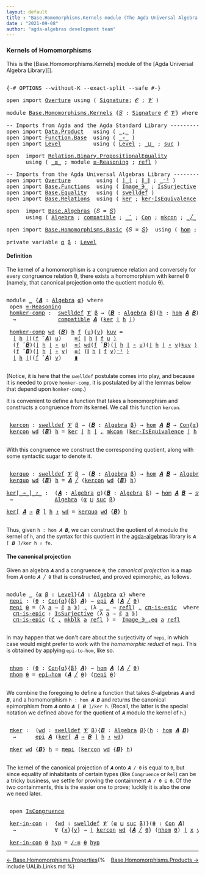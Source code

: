 ```yaml
---
layout: default
title : "Base.Homomorphisms.Kernels module (The Agda Universal Algebra Library)"
date : "2021-09-08"
author: "agda-algebras development team"
---
```


### <a id="kernels-of-homomorphisms">Kernels of Homomorphisms</a>

This is the [Base.Homomorphisms.Kernels] module of the [Agda Universal Algebra Library][].

<pre class="Agda">

<a id="341" class="Symbol">{-#</a> <a id="345" class="Keyword">OPTIONS</a> <a id="353" class="Pragma">--without-K</a> <a id="365" class="Pragma">--exact-split</a> <a id="379" class="Pragma">--safe</a> <a id="386" class="Symbol">#-}</a>

<a id="391" class="Keyword">open</a> <a id="396" class="Keyword">import</a> <a id="403" href="Overture.html" class="Module">Overture</a> <a id="412" class="Keyword">using</a> <a id="418" class="Symbol">(</a> <a id="420" href="Overture.Signatures.html#3303" class="Function">Signature</a><a id="429" class="Symbol">;</a> <a id="431" href="Overture.Signatures.html#648" class="Generalizable">𝓞</a> <a id="433" class="Symbol">;</a> <a id="435" href="Overture.Signatures.html#650" class="Generalizable">𝓥</a> <a id="437" class="Symbol">)</a>

<a id="440" class="Keyword">module</a> <a id="447" href="Base.Homomorphisms.Kernels.html" class="Module">Base.Homomorphisms.Kernels</a> <a id="474" class="Symbol">{</a><a id="475" href="Base.Homomorphisms.Kernels.html#475" class="Bound">𝑆</a> <a id="477" class="Symbol">:</a> <a id="479" href="Overture.Signatures.html#3303" class="Function">Signature</a> <a id="489" href="Overture.Signatures.html#648" class="Generalizable">𝓞</a> <a id="491" href="Overture.Signatures.html#650" class="Generalizable">𝓥</a><a id="492" class="Symbol">}</a> <a id="494" class="Keyword">where</a>

<a id="501" class="Comment">-- Imports from Agda and the Agda Standard Library --------------------------------</a>
<a id="585" class="Keyword">open</a> <a id="590" class="Keyword">import</a> <a id="597" href="Data.Product.html" class="Module">Data.Product</a>   <a id="612" class="Keyword">using</a> <a id="618" class="Symbol">(</a> <a id="620" href="Agda.Builtin.Sigma.html#236" class="InductiveConstructor Operator">_,_</a> <a id="624" class="Symbol">)</a>
<a id="626" class="Keyword">open</a> <a id="631" class="Keyword">import</a> <a id="638" href="Function.Base.html" class="Module">Function.Base</a>  <a id="653" class="Keyword">using</a> <a id="659" class="Symbol">(</a> <a id="661" href="Function.Base.html#1031" class="Function Operator">_∘_</a> <a id="665" class="Symbol">)</a>
<a id="667" class="Keyword">open</a> <a id="672" class="Keyword">import</a> <a id="679" href="Level.html" class="Module">Level</a>          <a id="694" class="Keyword">using</a> <a id="700" class="Symbol">(</a> <a id="702" href="Agda.Primitive.html#597" class="Postulate">Level</a> <a id="708" class="Symbol">;</a> <a id="710" href="Agda.Primitive.html#810" class="Primitive Operator">_⊔_</a> <a id="714" class="Symbol">;</a> <a id="716" href="Agda.Primitive.html#780" class="Primitive">suc</a> <a id="720" class="Symbol">)</a>

<a id="723" class="Keyword">open</a>  <a id="729" class="Keyword">import</a> <a id="736" href="Relation.Binary.PropositionalEquality.html" class="Module">Relation.Binary.PropositionalEquality</a>
      <a id="780" class="Keyword">using</a> <a id="786" class="Symbol">(</a> <a id="788" href="Agda.Builtin.Equality.html#151" class="Datatype Operator">_≡_</a> <a id="792" class="Symbol">;</a> <a id="794" class="Keyword">module</a> <a id="801" href="Relation.Binary.PropositionalEquality.Core.html#2708" class="Module">≡-Reasoning</a> <a id="813" class="Symbol">;</a> <a id="815" href="Agda.Builtin.Equality.html#208" class="InductiveConstructor">refl</a> <a id="820" class="Symbol">)</a>

<a id="823" class="Comment">-- Imports from the Agda Universal Algebras Library --------------------------------</a>
<a id="908" class="Keyword">open</a> <a id="913" class="Keyword">import</a> <a id="920" href="Overture.html" class="Module">Overture</a>        <a id="936" class="Keyword">using</a> <a id="942" class="Symbol">(</a> <a id="944" href="Overture.Basic.html#4326" class="Function Operator">∣_∣</a> <a id="948" class="Symbol">;</a> <a id="950" href="Overture.Basic.html#4364" class="Function Operator">∥_∥</a> <a id="954" class="Symbol">;</a> <a id="956" href="Overture.Basic.html#4920" class="Function Operator">_⁻¹</a> <a id="960" class="Symbol">)</a>
<a id="962" class="Keyword">open</a> <a id="967" class="Keyword">import</a> <a id="974" href="Base.Functions.html" class="Module">Base.Functions</a>  <a id="990" class="Keyword">using</a> <a id="996" class="Symbol">(</a> <a id="998" href="Base.Functions.Inverses.html#1136" class="Datatype Operator">Image_∋_</a> <a id="1007" class="Symbol">;</a> <a id="1009" href="Base.Functions.Surjective.html#1715" class="Function">IsSurjective</a> <a id="1022" class="Symbol">)</a>
<a id="1024" class="Keyword">open</a> <a id="1029" class="Keyword">import</a> <a id="1036" href="Base.Equality.html" class="Module">Base.Equality</a>   <a id="1052" class="Keyword">using</a> <a id="1058" class="Symbol">(</a> <a id="1060" href="Base.Equality.Welldefined.html#2509" class="Function">swelldef</a> <a id="1069" class="Symbol">)</a>
<a id="1071" class="Keyword">open</a> <a id="1076" class="Keyword">import</a> <a id="1083" href="Base.Relations.html" class="Module">Base.Relations</a>  <a id="1099" class="Keyword">using</a> <a id="1105" class="Symbol">(</a> <a id="1107" href="Base.Relations.Discrete.html#3810" class="Function">ker</a> <a id="1111" class="Symbol">;</a> <a id="1113" href="Base.Relations.Quotients.html#2908" class="Function">ker-IsEquivalence</a> <a id="1131" class="Symbol">;</a> <a id="1133" href="Base.Relations.Quotients.html#5437" class="Function Operator">⟪_⟫</a> <a id="1137" class="Symbol">;</a> <a id="1139" href="Base.Relations.Quotients.html#4830" class="InductiveConstructor">mkblk</a> <a id="1145" class="Symbol">)</a>

<a id="1148" class="Keyword">open</a>  <a id="1154" class="Keyword">import</a> <a id="1161" href="Base.Algebras.html" class="Module">Base.Algebras</a> <a id="1175" class="Symbol">{</a><a id="1176" class="Argument">𝑆</a> <a id="1178" class="Symbol">=</a> <a id="1180" href="Base.Homomorphisms.Kernels.html#475" class="Bound">𝑆</a><a id="1181" class="Symbol">}</a>
      <a id="1189" class="Keyword">using</a> <a id="1195" class="Symbol">(</a> <a id="1197" href="Base.Algebras.Basic.html#2774" class="Function">Algebra</a> <a id="1205" class="Symbol">;</a> <a id="1207" href="Base.Algebras.Basic.html#8742" class="Function">compatible</a> <a id="1218" class="Symbol">;</a> <a id="1220" href="Base.Algebras.Basic.html#5783" class="Function Operator">_̂_</a> <a id="1224" class="Symbol">;</a> <a id="1226" href="Base.Algebras.Congruences.html#1997" class="Function">Con</a> <a id="1230" class="Symbol">;</a> <a id="1232" href="Base.Algebras.Congruences.html#1914" class="InductiveConstructor">mkcon</a> <a id="1238" class="Symbol">;</a> <a id="1240" href="Base.Algebras.Congruences.html#3788" class="Function Operator">_╱_</a> <a id="1244" class="Symbol">;</a> <a id="1246" href="Base.Algebras.Congruences.html#1828" class="Record">IsCongruence</a> <a id="1259" class="Symbol">;</a> <a id="1261" href="Base.Algebras.Congruences.html#4887" class="Function">/-≡</a> <a id="1265" class="Symbol">)</a>

<a id="1268" class="Keyword">open</a> <a id="1273" class="Keyword">import</a> <a id="1280" href="Base.Homomorphisms.Basic.html" class="Module">Base.Homomorphisms.Basic</a> <a id="1305" class="Symbol">{</a><a id="1306" class="Argument">𝑆</a> <a id="1308" class="Symbol">=</a> <a id="1310" href="Base.Homomorphisms.Kernels.html#475" class="Bound">𝑆</a><a id="1311" class="Symbol">}</a>  <a id="1314" class="Keyword">using</a> <a id="1320" class="Symbol">(</a> <a id="1322" href="Base.Homomorphisms.Basic.html#2734" class="Function">hom</a> <a id="1326" class="Symbol">;</a> <a id="1328" href="Base.Homomorphisms.Basic.html#4290" class="Function">epi</a> <a id="1332" class="Symbol">;</a> <a id="1334" href="Base.Homomorphisms.Basic.html#4742" class="Function">epi→hom</a> <a id="1342" class="Symbol">)</a>

<a id="1345" class="Keyword">private</a> <a id="1353" class="Keyword">variable</a> <a id="1362" href="Base.Homomorphisms.Kernels.html#1362" class="Generalizable">α</a> <a id="1364" href="Base.Homomorphisms.Kernels.html#1364" class="Generalizable">β</a> <a id="1366" class="Symbol">:</a> <a id="1368" href="Agda.Primitive.html#597" class="Postulate">Level</a>
</pre>


#### <a id="definition">Definition</a>

The kernel of a homomorphism is a congruence relation and conversely for every
congruence relation θ, there exists a homomorphism with kernel θ (namely, that
canonical projection onto the quotient modulo θ).

<pre class="Agda">

<a id="1650" class="Keyword">module</a> <a id="1657" href="Base.Homomorphisms.Kernels.html#1657" class="Module">_</a> <a id="1659" class="Symbol">{</a><a id="1660" href="Base.Homomorphisms.Kernels.html#1660" class="Bound">𝑨</a> <a id="1662" class="Symbol">:</a> <a id="1664" href="Base.Algebras.Basic.html#2774" class="Function">Algebra</a> <a id="1672" href="Base.Homomorphisms.Kernels.html#1362" class="Generalizable">α</a><a id="1673" class="Symbol">}</a> <a id="1675" class="Keyword">where</a>
 <a id="1682" class="Keyword">open</a> <a id="1687" href="Relation.Binary.PropositionalEquality.Core.html#2708" class="Module">≡-Reasoning</a>
 <a id="1700" href="Base.Homomorphisms.Kernels.html#1700" class="Function">homker-comp</a> <a id="1712" class="Symbol">:</a>  <a id="1715" href="Base.Equality.Welldefined.html#2509" class="Function">swelldef</a> <a id="1724" href="Base.Homomorphisms.Kernels.html#491" class="Bound">𝓥</a> <a id="1726" href="Base.Homomorphisms.Kernels.html#1364" class="Generalizable">β</a> <a id="1728" class="Symbol">→</a> <a id="1730" class="Symbol">{</a><a id="1731" href="Base.Homomorphisms.Kernels.html#1731" class="Bound">𝑩</a> <a id="1733" class="Symbol">:</a> <a id="1735" href="Base.Algebras.Basic.html#2774" class="Function">Algebra</a> <a id="1743" href="Base.Homomorphisms.Kernels.html#1364" class="Generalizable">β</a><a id="1744" class="Symbol">}(</a><a id="1746" href="Base.Homomorphisms.Kernels.html#1746" class="Bound">h</a> <a id="1748" class="Symbol">:</a> <a id="1750" href="Base.Homomorphisms.Basic.html#2734" class="Function">hom</a> <a id="1754" href="Base.Homomorphisms.Kernels.html#1660" class="Bound">𝑨</a> <a id="1756" href="Base.Homomorphisms.Kernels.html#1731" class="Bound">𝑩</a><a id="1757" class="Symbol">)</a>
  <a id="1761" class="Symbol">→</a>             <a id="1775" href="Base.Algebras.Basic.html#8742" class="Function">compatible</a> <a id="1786" href="Base.Homomorphisms.Kernels.html#1660" class="Bound">𝑨</a> <a id="1788" class="Symbol">(</a><a id="1789" href="Base.Relations.Discrete.html#3810" class="Function">ker</a> <a id="1793" href="Overture.Basic.html#4326" class="Function Operator">∣</a> <a id="1795" href="Base.Homomorphisms.Kernels.html#1746" class="Bound">h</a> <a id="1797" href="Overture.Basic.html#4326" class="Function Operator">∣</a><a id="1798" class="Symbol">)</a>

 <a id="1802" href="Base.Homomorphisms.Kernels.html#1700" class="Function">homker-comp</a> <a id="1814" href="Base.Homomorphisms.Kernels.html#1814" class="Bound">wd</a> <a id="1817" class="Symbol">{</a><a id="1818" href="Base.Homomorphisms.Kernels.html#1818" class="Bound">𝑩</a><a id="1819" class="Symbol">}</a> <a id="1821" href="Base.Homomorphisms.Kernels.html#1821" class="Bound">h</a> <a id="1823" href="Base.Homomorphisms.Kernels.html#1823" class="Bound">f</a> <a id="1825" class="Symbol">{</a><a id="1826" href="Base.Homomorphisms.Kernels.html#1826" class="Bound">u</a><a id="1827" class="Symbol">}{</a><a id="1829" href="Base.Homomorphisms.Kernels.html#1829" class="Bound">v</a><a id="1830" class="Symbol">}</a> <a id="1832" href="Base.Homomorphisms.Kernels.html#1832" class="Bound">kuv</a> <a id="1836" class="Symbol">=</a>
  <a id="1840" href="Overture.Basic.html#4326" class="Function Operator">∣</a> <a id="1842" href="Base.Homomorphisms.Kernels.html#1821" class="Bound">h</a> <a id="1844" href="Overture.Basic.html#4326" class="Function Operator">∣</a><a id="1845" class="Symbol">((</a><a id="1847" href="Base.Homomorphisms.Kernels.html#1823" class="Bound">f</a> <a id="1849" href="Base.Algebras.Basic.html#5783" class="Function Operator">̂</a> <a id="1851" href="Base.Homomorphisms.Kernels.html#1660" class="Bound">𝑨</a><a id="1852" class="Symbol">)</a> <a id="1854" href="Base.Homomorphisms.Kernels.html#1826" class="Bound">u</a><a id="1855" class="Symbol">)</a>    <a id="1860" href="Relation.Binary.PropositionalEquality.Core.html#2923" class="Function">≡⟨</a> <a id="1863" href="Overture.Basic.html#4364" class="Function Operator">∥</a> <a id="1865" href="Base.Homomorphisms.Kernels.html#1821" class="Bound">h</a> <a id="1867" href="Overture.Basic.html#4364" class="Function Operator">∥</a> <a id="1869" href="Base.Homomorphisms.Kernels.html#1823" class="Bound">f</a> <a id="1871" href="Base.Homomorphisms.Kernels.html#1826" class="Bound">u</a> <a id="1873" href="Relation.Binary.PropositionalEquality.Core.html#2923" class="Function">⟩</a>
  <a id="1877" class="Symbol">(</a><a id="1878" href="Base.Homomorphisms.Kernels.html#1823" class="Bound">f</a> <a id="1880" href="Base.Algebras.Basic.html#5783" class="Function Operator">̂</a> <a id="1882" href="Base.Homomorphisms.Kernels.html#1818" class="Bound">𝑩</a><a id="1883" class="Symbol">)(</a><a id="1885" href="Overture.Basic.html#4326" class="Function Operator">∣</a> <a id="1887" href="Base.Homomorphisms.Kernels.html#1821" class="Bound">h</a> <a id="1889" href="Overture.Basic.html#4326" class="Function Operator">∣</a> <a id="1891" href="Function.Base.html#1031" class="Function Operator">∘</a> <a id="1893" href="Base.Homomorphisms.Kernels.html#1826" class="Bound">u</a><a id="1894" class="Symbol">)</a>  <a id="1897" href="Relation.Binary.PropositionalEquality.Core.html#2923" class="Function">≡⟨</a> <a id="1900" href="Base.Homomorphisms.Kernels.html#1814" class="Bound">wd</a><a id="1902" class="Symbol">(</a><a id="1903" href="Base.Homomorphisms.Kernels.html#1823" class="Bound">f</a> <a id="1905" href="Base.Algebras.Basic.html#5783" class="Function Operator">̂</a> <a id="1907" href="Base.Homomorphisms.Kernels.html#1818" class="Bound">𝑩</a><a id="1908" class="Symbol">)(</a><a id="1910" href="Overture.Basic.html#4326" class="Function Operator">∣</a> <a id="1912" href="Base.Homomorphisms.Kernels.html#1821" class="Bound">h</a> <a id="1914" href="Overture.Basic.html#4326" class="Function Operator">∣</a> <a id="1916" href="Function.Base.html#1031" class="Function Operator">∘</a> <a id="1918" href="Base.Homomorphisms.Kernels.html#1826" class="Bound">u</a><a id="1919" class="Symbol">)(</a><a id="1921" href="Overture.Basic.html#4326" class="Function Operator">∣</a> <a id="1923" href="Base.Homomorphisms.Kernels.html#1821" class="Bound">h</a> <a id="1925" href="Overture.Basic.html#4326" class="Function Operator">∣</a> <a id="1927" href="Function.Base.html#1031" class="Function Operator">∘</a> <a id="1929" href="Base.Homomorphisms.Kernels.html#1829" class="Bound">v</a><a id="1930" class="Symbol">)</a><a id="1931" href="Base.Homomorphisms.Kernels.html#1832" class="Bound">kuv</a> <a id="1935" href="Relation.Binary.PropositionalEquality.Core.html#2923" class="Function">⟩</a>
  <a id="1939" class="Symbol">(</a><a id="1940" href="Base.Homomorphisms.Kernels.html#1823" class="Bound">f</a> <a id="1942" href="Base.Algebras.Basic.html#5783" class="Function Operator">̂</a> <a id="1944" href="Base.Homomorphisms.Kernels.html#1818" class="Bound">𝑩</a><a id="1945" class="Symbol">)(</a><a id="1947" href="Overture.Basic.html#4326" class="Function Operator">∣</a> <a id="1949" href="Base.Homomorphisms.Kernels.html#1821" class="Bound">h</a> <a id="1951" href="Overture.Basic.html#4326" class="Function Operator">∣</a> <a id="1953" href="Function.Base.html#1031" class="Function Operator">∘</a> <a id="1955" href="Base.Homomorphisms.Kernels.html#1829" class="Bound">v</a><a id="1956" class="Symbol">)</a>  <a id="1959" href="Relation.Binary.PropositionalEquality.Core.html#2923" class="Function">≡⟨</a> <a id="1962" class="Symbol">(</a><a id="1963" href="Overture.Basic.html#4364" class="Function Operator">∥</a> <a id="1965" href="Base.Homomorphisms.Kernels.html#1821" class="Bound">h</a> <a id="1967" href="Overture.Basic.html#4364" class="Function Operator">∥</a> <a id="1969" href="Base.Homomorphisms.Kernels.html#1823" class="Bound">f</a> <a id="1971" href="Base.Homomorphisms.Kernels.html#1829" class="Bound">v</a><a id="1972" class="Symbol">)</a><a id="1973" href="Overture.Basic.html#4920" class="Function Operator">⁻¹</a> <a id="1976" href="Relation.Binary.PropositionalEquality.Core.html#2923" class="Function">⟩</a>
  <a id="1980" href="Overture.Basic.html#4326" class="Function Operator">∣</a> <a id="1982" href="Base.Homomorphisms.Kernels.html#1821" class="Bound">h</a> <a id="1984" href="Overture.Basic.html#4326" class="Function Operator">∣</a><a id="1985" class="Symbol">((</a><a id="1987" href="Base.Homomorphisms.Kernels.html#1823" class="Bound">f</a> <a id="1989" href="Base.Algebras.Basic.html#5783" class="Function Operator">̂</a> <a id="1991" href="Base.Homomorphisms.Kernels.html#1660" class="Bound">𝑨</a><a id="1992" class="Symbol">)</a> <a id="1994" href="Base.Homomorphisms.Kernels.html#1829" class="Bound">v</a><a id="1995" class="Symbol">)</a>    <a id="2000" href="Relation.Binary.PropositionalEquality.Core.html#3105" class="Function Operator">∎</a>

</pre>

(Notice, it is here that the `swelldef` postulate comes into play, and because it
is needed to prove `homker-comp`, it is postulated by all the lemmas below that
depend upon `homker-comp`.)

It is convenient to define a function that takes a homomorphism and constructs a
congruence from its kernel.  We call this function `kercon`.

<pre class="Agda">

 <a id="2364" href="Base.Homomorphisms.Kernels.html#2364" class="Function">kercon</a> <a id="2371" class="Symbol">:</a> <a id="2373" href="Base.Equality.Welldefined.html#2509" class="Function">swelldef</a> <a id="2382" href="Base.Homomorphisms.Kernels.html#491" class="Bound">𝓥</a> <a id="2384" href="Base.Homomorphisms.Kernels.html#1364" class="Generalizable">β</a> <a id="2386" class="Symbol">→</a> <a id="2388" class="Symbol">{</a><a id="2389" href="Base.Homomorphisms.Kernels.html#2389" class="Bound">𝑩</a> <a id="2391" class="Symbol">:</a> <a id="2393" href="Base.Algebras.Basic.html#2774" class="Function">Algebra</a> <a id="2401" href="Base.Homomorphisms.Kernels.html#1364" class="Generalizable">β</a><a id="2402" class="Symbol">}</a> <a id="2404" class="Symbol">→</a> <a id="2406" href="Base.Homomorphisms.Basic.html#2734" class="Function">hom</a> <a id="2410" href="Base.Homomorphisms.Kernels.html#1660" class="Bound">𝑨</a> <a id="2412" href="Base.Homomorphisms.Kernels.html#2389" class="Bound">𝑩</a> <a id="2414" class="Symbol">→</a> <a id="2416" href="Base.Algebras.Congruences.html#1997" class="Function">Con</a><a id="2419" class="Symbol">{</a><a id="2420" href="Base.Homomorphisms.Kernels.html#1672" class="Bound">α</a><a id="2421" class="Symbol">}{</a><a id="2423" href="Base.Homomorphisms.Kernels.html#1364" class="Generalizable">β</a><a id="2424" class="Symbol">}</a> <a id="2426" href="Base.Homomorphisms.Kernels.html#1660" class="Bound">𝑨</a>
 <a id="2429" href="Base.Homomorphisms.Kernels.html#2364" class="Function">kercon</a> <a id="2436" href="Base.Homomorphisms.Kernels.html#2436" class="Bound">wd</a> <a id="2439" class="Symbol">{</a><a id="2440" href="Base.Homomorphisms.Kernels.html#2440" class="Bound">𝑩</a><a id="2441" class="Symbol">}</a> <a id="2443" href="Base.Homomorphisms.Kernels.html#2443" class="Bound">h</a> <a id="2445" class="Symbol">=</a> <a id="2447" href="Base.Relations.Discrete.html#3810" class="Function">ker</a> <a id="2451" href="Overture.Basic.html#4326" class="Function Operator">∣</a> <a id="2453" href="Base.Homomorphisms.Kernels.html#2443" class="Bound">h</a> <a id="2455" href="Overture.Basic.html#4326" class="Function Operator">∣</a> <a id="2457" href="Agda.Builtin.Sigma.html#236" class="InductiveConstructor Operator">,</a> <a id="2459" href="Base.Algebras.Congruences.html#1914" class="InductiveConstructor">mkcon</a> <a id="2465" class="Symbol">(</a><a id="2466" href="Base.Relations.Quotients.html#2908" class="Function">ker-IsEquivalence</a> <a id="2484" href="Overture.Basic.html#4326" class="Function Operator">∣</a> <a id="2486" href="Base.Homomorphisms.Kernels.html#2443" class="Bound">h</a> <a id="2488" href="Overture.Basic.html#4326" class="Function Operator">∣</a><a id="2489" class="Symbol">)(</a><a id="2491" href="Base.Homomorphisms.Kernels.html#1700" class="Function">homker-comp</a> <a id="2503" href="Base.Homomorphisms.Kernels.html#2436" class="Bound">wd</a> <a id="2506" class="Symbol">{</a><a id="2507" href="Base.Homomorphisms.Kernels.html#2440" class="Bound">𝑩</a><a id="2508" class="Symbol">}</a> <a id="2510" href="Base.Homomorphisms.Kernels.html#2443" class="Bound">h</a><a id="2511" class="Symbol">)</a>

</pre>

With this congruence we construct the corresponding quotient, along with some
syntactic sugar to denote it.

<pre class="Agda">

 <a id="2650" href="Base.Homomorphisms.Kernels.html#2650" class="Function">kerquo</a> <a id="2657" class="Symbol">:</a> <a id="2659" href="Base.Equality.Welldefined.html#2509" class="Function">swelldef</a> <a id="2668" href="Base.Homomorphisms.Kernels.html#491" class="Bound">𝓥</a> <a id="2670" href="Base.Homomorphisms.Kernels.html#1364" class="Generalizable">β</a> <a id="2672" class="Symbol">→</a> <a id="2674" class="Symbol">{</a><a id="2675" href="Base.Homomorphisms.Kernels.html#2675" class="Bound">𝑩</a> <a id="2677" class="Symbol">:</a> <a id="2679" href="Base.Algebras.Basic.html#2774" class="Function">Algebra</a> <a id="2687" href="Base.Homomorphisms.Kernels.html#1364" class="Generalizable">β</a><a id="2688" class="Symbol">}</a> <a id="2690" class="Symbol">→</a> <a id="2692" href="Base.Homomorphisms.Basic.html#2734" class="Function">hom</a> <a id="2696" href="Base.Homomorphisms.Kernels.html#1660" class="Bound">𝑨</a> <a id="2698" href="Base.Homomorphisms.Kernels.html#2675" class="Bound">𝑩</a> <a id="2700" class="Symbol">→</a> <a id="2702" href="Base.Algebras.Basic.html#2774" class="Function">Algebra</a> <a id="2710" class="Symbol">(</a><a id="2711" href="Base.Homomorphisms.Kernels.html#1672" class="Bound">α</a> <a id="2713" href="Agda.Primitive.html#810" class="Primitive Operator">⊔</a> <a id="2715" href="Agda.Primitive.html#780" class="Primitive">suc</a> <a id="2719" href="Base.Homomorphisms.Kernels.html#1364" class="Generalizable">β</a><a id="2720" class="Symbol">)</a>
 <a id="2723" href="Base.Homomorphisms.Kernels.html#2650" class="Function">kerquo</a> <a id="2730" href="Base.Homomorphisms.Kernels.html#2730" class="Bound">wd</a> <a id="2733" class="Symbol">{</a><a id="2734" href="Base.Homomorphisms.Kernels.html#2734" class="Bound">𝑩</a><a id="2735" class="Symbol">}</a> <a id="2737" href="Base.Homomorphisms.Kernels.html#2737" class="Bound">h</a> <a id="2739" class="Symbol">=</a> <a id="2741" href="Base.Homomorphisms.Kernels.html#1660" class="Bound">𝑨</a> <a id="2743" href="Base.Algebras.Congruences.html#3788" class="Function Operator">╱</a> <a id="2745" class="Symbol">(</a><a id="2746" href="Base.Homomorphisms.Kernels.html#2364" class="Function">kercon</a> <a id="2753" href="Base.Homomorphisms.Kernels.html#2730" class="Bound">wd</a> <a id="2756" class="Symbol">{</a><a id="2757" href="Base.Homomorphisms.Kernels.html#2734" class="Bound">𝑩</a><a id="2758" class="Symbol">}</a> <a id="2760" href="Base.Homomorphisms.Kernels.html#2737" class="Bound">h</a><a id="2761" class="Symbol">)</a>

<a id="ker[_⇒_]_↾_"></a><a id="2764" href="Base.Homomorphisms.Kernels.html#2764" class="Function Operator">ker[_⇒_]_↾_</a> <a id="2776" class="Symbol">:</a>  <a id="2779" class="Symbol">(</a><a id="2780" href="Base.Homomorphisms.Kernels.html#2780" class="Bound">𝑨</a> <a id="2782" class="Symbol">:</a> <a id="2784" href="Base.Algebras.Basic.html#2774" class="Function">Algebra</a> <a id="2792" href="Base.Homomorphisms.Kernels.html#1362" class="Generalizable">α</a><a id="2793" class="Symbol">)(</a><a id="2795" href="Base.Homomorphisms.Kernels.html#2795" class="Bound">𝑩</a> <a id="2797" class="Symbol">:</a> <a id="2799" href="Base.Algebras.Basic.html#2774" class="Function">Algebra</a> <a id="2807" href="Base.Homomorphisms.Kernels.html#1364" class="Generalizable">β</a><a id="2808" class="Symbol">)</a> <a id="2810" class="Symbol">→</a> <a id="2812" href="Base.Homomorphisms.Basic.html#2734" class="Function">hom</a> <a id="2816" href="Base.Homomorphisms.Kernels.html#2780" class="Bound">𝑨</a> <a id="2818" href="Base.Homomorphisms.Kernels.html#2795" class="Bound">𝑩</a> <a id="2820" class="Symbol">→</a> <a id="2822" href="Base.Equality.Welldefined.html#2509" class="Function">swelldef</a> <a id="2831" href="Base.Homomorphisms.Kernels.html#491" class="Bound">𝓥</a> <a id="2833" href="Base.Homomorphisms.Kernels.html#1364" class="Generalizable">β</a>
 <a id="2836" class="Symbol">→</a>             <a id="2850" href="Base.Algebras.Basic.html#2774" class="Function">Algebra</a> <a id="2858" class="Symbol">(</a><a id="2859" href="Base.Homomorphisms.Kernels.html#1362" class="Generalizable">α</a> <a id="2861" href="Agda.Primitive.html#810" class="Primitive Operator">⊔</a> <a id="2863" href="Agda.Primitive.html#780" class="Primitive">suc</a> <a id="2867" href="Base.Homomorphisms.Kernels.html#1364" class="Generalizable">β</a><a id="2868" class="Symbol">)</a>

<a id="2871" href="Base.Homomorphisms.Kernels.html#2764" class="Function Operator">ker[</a> <a id="2876" href="Base.Homomorphisms.Kernels.html#2876" class="Bound">𝑨</a> <a id="2878" href="Base.Homomorphisms.Kernels.html#2764" class="Function Operator">⇒</a> <a id="2880" href="Base.Homomorphisms.Kernels.html#2880" class="Bound">𝑩</a> <a id="2882" href="Base.Homomorphisms.Kernels.html#2764" class="Function Operator">]</a> <a id="2884" href="Base.Homomorphisms.Kernels.html#2884" class="Bound">h</a> <a id="2886" href="Base.Homomorphisms.Kernels.html#2764" class="Function Operator">↾</a> <a id="2888" href="Base.Homomorphisms.Kernels.html#2888" class="Bound">wd</a> <a id="2891" class="Symbol">=</a> <a id="2893" href="Base.Homomorphisms.Kernels.html#2650" class="Function">kerquo</a> <a id="2900" href="Base.Homomorphisms.Kernels.html#2888" class="Bound">wd</a> <a id="2903" class="Symbol">{</a><a id="2904" href="Base.Homomorphisms.Kernels.html#2880" class="Bound">𝑩</a><a id="2905" class="Symbol">}</a> <a id="2907" href="Base.Homomorphisms.Kernels.html#2884" class="Bound">h</a>

</pre>

Thus, given `h : hom 𝑨 𝑩`, we can construct the quotient of `𝑨` modulo the kernel
of `h`, and the syntax for this quotient in the
[agda-algebras](https://github.com/ualib/agda-algebras) library is
`𝑨 [ 𝑩 ]/ker h ↾ fe`.

#### <a id="the-canonical-projection">The canonical projection</a>

Given an algebra `𝑨` and a congruence `θ`, the *canonical projection* is a map
from `𝑨` onto `𝑨 ╱ θ` that is constructed, and proved epimorphic, as follows.

<pre class="Agda">

<a id="3382" class="Keyword">module</a> <a id="3389" href="Base.Homomorphisms.Kernels.html#3389" class="Module">_</a> <a id="3391" class="Symbol">{</a><a id="3392" href="Base.Homomorphisms.Kernels.html#3392" class="Bound">α</a> <a id="3394" href="Base.Homomorphisms.Kernels.html#3394" class="Bound">β</a> <a id="3396" class="Symbol">:</a> <a id="3398" href="Agda.Primitive.html#597" class="Postulate">Level</a><a id="3403" class="Symbol">}{</a><a id="3405" href="Base.Homomorphisms.Kernels.html#3405" class="Bound">𝑨</a> <a id="3407" class="Symbol">:</a> <a id="3409" href="Base.Algebras.Basic.html#2774" class="Function">Algebra</a> <a id="3417" href="Base.Homomorphisms.Kernels.html#3392" class="Bound">α</a><a id="3418" class="Symbol">}</a> <a id="3420" class="Keyword">where</a>
 <a id="3427" href="Base.Homomorphisms.Kernels.html#3427" class="Function">πepi</a> <a id="3432" class="Symbol">:</a> <a id="3434" class="Symbol">(</a><a id="3435" href="Base.Homomorphisms.Kernels.html#3435" class="Bound">θ</a> <a id="3437" class="Symbol">:</a> <a id="3439" href="Base.Algebras.Congruences.html#1997" class="Function">Con</a><a id="3442" class="Symbol">{</a><a id="3443" href="Base.Homomorphisms.Kernels.html#3392" class="Bound">α</a><a id="3444" class="Symbol">}{</a><a id="3446" href="Base.Homomorphisms.Kernels.html#3394" class="Bound">β</a><a id="3447" class="Symbol">}</a> <a id="3449" href="Base.Homomorphisms.Kernels.html#3405" class="Bound">𝑨</a><a id="3450" class="Symbol">)</a> <a id="3452" class="Symbol">→</a> <a id="3454" href="Base.Homomorphisms.Basic.html#4290" class="Function">epi</a> <a id="3458" href="Base.Homomorphisms.Kernels.html#3405" class="Bound">𝑨</a> <a id="3460" class="Symbol">(</a><a id="3461" href="Base.Homomorphisms.Kernels.html#3405" class="Bound">𝑨</a> <a id="3463" href="Base.Algebras.Congruences.html#3788" class="Function Operator">╱</a> <a id="3465" href="Base.Homomorphisms.Kernels.html#3435" class="Bound">θ</a><a id="3466" class="Symbol">)</a>
 <a id="3469" href="Base.Homomorphisms.Kernels.html#3427" class="Function">πepi</a> <a id="3474" href="Base.Homomorphisms.Kernels.html#3474" class="Bound">θ</a> <a id="3476" class="Symbol">=</a> <a id="3478" class="Symbol">(λ</a> <a id="3481" href="Base.Homomorphisms.Kernels.html#3481" class="Bound">a</a> <a id="3483" class="Symbol">→</a> <a id="3485" href="Base.Relations.Quotients.html#5437" class="Function Operator">⟪</a> <a id="3487" href="Base.Homomorphisms.Kernels.html#3481" class="Bound">a</a> <a id="3489" href="Base.Relations.Quotients.html#5437" class="Function Operator">⟫</a><a id="3490" class="Symbol">)</a> <a id="3492" href="Agda.Builtin.Sigma.html#236" class="InductiveConstructor Operator">,</a> <a id="3494" class="Symbol">(λ</a> <a id="3497" href="Base.Homomorphisms.Kernels.html#3497" class="Bound">_</a> <a id="3499" href="Base.Homomorphisms.Kernels.html#3499" class="Bound">_</a> <a id="3501" class="Symbol">→</a> <a id="3503" href="Agda.Builtin.Equality.html#208" class="InductiveConstructor">refl</a><a id="3507" class="Symbol">)</a> <a id="3509" href="Agda.Builtin.Sigma.html#236" class="InductiveConstructor Operator">,</a> <a id="3511" href="Base.Homomorphisms.Kernels.html#3531" class="Function">cπ-is-epic</a>  <a id="3523" class="Keyword">where</a>
  <a id="3531" href="Base.Homomorphisms.Kernels.html#3531" class="Function">cπ-is-epic</a> <a id="3542" class="Symbol">:</a> <a id="3544" href="Base.Functions.Surjective.html#1715" class="Function">IsSurjective</a> <a id="3557" class="Symbol">(λ</a> <a id="3560" href="Base.Homomorphisms.Kernels.html#3560" class="Bound">a</a> <a id="3562" class="Symbol">→</a> <a id="3564" href="Base.Relations.Quotients.html#5437" class="Function Operator">⟪</a> <a id="3566" href="Base.Homomorphisms.Kernels.html#3560" class="Bound">a</a> <a id="3568" href="Base.Relations.Quotients.html#5437" class="Function Operator">⟫</a><a id="3569" class="Symbol">)</a>
  <a id="3573" href="Base.Homomorphisms.Kernels.html#3531" class="Function">cπ-is-epic</a> <a id="3584" class="Symbol">(</a><a id="3585" href="Base.Homomorphisms.Kernels.html#3585" class="Bound">C</a> <a id="3587" href="Agda.Builtin.Sigma.html#236" class="InductiveConstructor Operator">,</a> <a id="3589" href="Base.Relations.Quotients.html#4830" class="InductiveConstructor">mkblk</a> <a id="3595" href="Base.Homomorphisms.Kernels.html#3595" class="Bound">a</a> <a id="3597" href="Agda.Builtin.Equality.html#208" class="InductiveConstructor">refl</a> <a id="3602" class="Symbol">)</a> <a id="3604" class="Symbol">=</a>  <a id="3607" href="Base.Functions.Inverses.html#1184" class="InductiveConstructor">Image_∋_.eq</a> <a id="3619" href="Base.Homomorphisms.Kernels.html#3595" class="Bound">a</a> <a id="3621" href="Agda.Builtin.Equality.html#208" class="InductiveConstructor">refl</a>

</pre>

In may happen that we don't care about the surjectivity of `πepi`, in which case
would might prefer to work with the *homomorphic reduct* of `πepi`. This is
obtained by applying `epi-to-hom`, like so.

<pre class="Agda">

 <a id="3856" href="Base.Homomorphisms.Kernels.html#3856" class="Function">πhom</a> <a id="3861" class="Symbol">:</a> <a id="3863" class="Symbol">(</a><a id="3864" href="Base.Homomorphisms.Kernels.html#3864" class="Bound">θ</a> <a id="3866" class="Symbol">:</a> <a id="3868" href="Base.Algebras.Congruences.html#1997" class="Function">Con</a><a id="3871" class="Symbol">{</a><a id="3872" href="Base.Homomorphisms.Kernels.html#3392" class="Bound">α</a><a id="3873" class="Symbol">}{</a><a id="3875" href="Base.Homomorphisms.Kernels.html#3394" class="Bound">β</a><a id="3876" class="Symbol">}</a> <a id="3878" href="Base.Homomorphisms.Kernels.html#3405" class="Bound">𝑨</a><a id="3879" class="Symbol">)</a> <a id="3881" class="Symbol">→</a> <a id="3883" href="Base.Homomorphisms.Basic.html#2734" class="Function">hom</a> <a id="3887" href="Base.Homomorphisms.Kernels.html#3405" class="Bound">𝑨</a> <a id="3889" class="Symbol">(</a><a id="3890" href="Base.Homomorphisms.Kernels.html#3405" class="Bound">𝑨</a> <a id="3892" href="Base.Algebras.Congruences.html#3788" class="Function Operator">╱</a> <a id="3894" href="Base.Homomorphisms.Kernels.html#3864" class="Bound">θ</a><a id="3895" class="Symbol">)</a>
 <a id="3898" href="Base.Homomorphisms.Kernels.html#3856" class="Function">πhom</a> <a id="3903" href="Base.Homomorphisms.Kernels.html#3903" class="Bound">θ</a> <a id="3905" class="Symbol">=</a> <a id="3907" href="Base.Homomorphisms.Basic.html#4742" class="Function">epi→hom</a> <a id="3915" class="Symbol">(</a><a id="3916" href="Base.Homomorphisms.Kernels.html#3405" class="Bound">𝑨</a> <a id="3918" href="Base.Algebras.Congruences.html#3788" class="Function Operator">╱</a> <a id="3920" href="Base.Homomorphisms.Kernels.html#3903" class="Bound">θ</a><a id="3921" class="Symbol">)</a> <a id="3923" class="Symbol">(</a><a id="3924" href="Base.Homomorphisms.Kernels.html#3427" class="Function">πepi</a> <a id="3929" href="Base.Homomorphisms.Kernels.html#3903" class="Bound">θ</a><a id="3930" class="Symbol">)</a>

</pre>

We combine the foregoing to define a function that takes 𝑆-algebras `𝑨` and `𝑩`,
and a homomorphism `h : hom 𝑨 𝑩` and returns the canonical epimorphism from `𝑨`
onto `𝑨 [ 𝑩 ]/ker h`. (Recall, the latter is the special notation we defined above
for the quotient of `𝑨` modulo the kernel of `h`.)

<pre class="Agda">

 <a id="4256" href="Base.Homomorphisms.Kernels.html#4256" class="Function">πker</a> <a id="4261" class="Symbol">:</a>  <a id="4264" class="Symbol">(</a><a id="4265" href="Base.Homomorphisms.Kernels.html#4265" class="Bound">wd</a> <a id="4268" class="Symbol">:</a> <a id="4270" href="Base.Equality.Welldefined.html#2509" class="Function">swelldef</a> <a id="4279" href="Base.Homomorphisms.Kernels.html#491" class="Bound">𝓥</a> <a id="4281" href="Base.Homomorphisms.Kernels.html#3394" class="Bound">β</a><a id="4282" class="Symbol">){</a><a id="4284" href="Base.Homomorphisms.Kernels.html#4284" class="Bound">𝑩</a> <a id="4286" class="Symbol">:</a> <a id="4288" href="Base.Algebras.Basic.html#2774" class="Function">Algebra</a> <a id="4296" href="Base.Homomorphisms.Kernels.html#3394" class="Bound">β</a><a id="4297" class="Symbol">}(</a><a id="4299" href="Base.Homomorphisms.Kernels.html#4299" class="Bound">h</a> <a id="4301" class="Symbol">:</a> <a id="4303" href="Base.Homomorphisms.Basic.html#2734" class="Function">hom</a> <a id="4307" href="Base.Homomorphisms.Kernels.html#3405" class="Bound">𝑨</a> <a id="4309" href="Base.Homomorphisms.Kernels.html#4284" class="Bound">𝑩</a><a id="4310" class="Symbol">)</a>
  <a id="4314" class="Symbol">→</a>      <a id="4321" href="Base.Homomorphisms.Basic.html#4290" class="Function">epi</a> <a id="4325" href="Base.Homomorphisms.Kernels.html#3405" class="Bound">𝑨</a> <a id="4327" class="Symbol">(</a><a id="4328" href="Base.Homomorphisms.Kernels.html#2764" class="Function Operator">ker[</a> <a id="4333" href="Base.Homomorphisms.Kernels.html#3405" class="Bound">𝑨</a> <a id="4335" href="Base.Homomorphisms.Kernels.html#2764" class="Function Operator">⇒</a> <a id="4337" href="Base.Homomorphisms.Kernels.html#4284" class="Bound">𝑩</a> <a id="4339" href="Base.Homomorphisms.Kernels.html#2764" class="Function Operator">]</a> <a id="4341" href="Base.Homomorphisms.Kernels.html#4299" class="Bound">h</a> <a id="4343" href="Base.Homomorphisms.Kernels.html#2764" class="Function Operator">↾</a> <a id="4345" href="Base.Homomorphisms.Kernels.html#4265" class="Bound">wd</a><a id="4347" class="Symbol">)</a>

 <a id="4351" href="Base.Homomorphisms.Kernels.html#4256" class="Function">πker</a> <a id="4356" href="Base.Homomorphisms.Kernels.html#4356" class="Bound">wd</a> <a id="4359" class="Symbol">{</a><a id="4360" href="Base.Homomorphisms.Kernels.html#4360" class="Bound">𝑩</a><a id="4361" class="Symbol">}</a> <a id="4363" href="Base.Homomorphisms.Kernels.html#4363" class="Bound">h</a> <a id="4365" class="Symbol">=</a> <a id="4367" href="Base.Homomorphisms.Kernels.html#3427" class="Function">πepi</a> <a id="4372" class="Symbol">(</a><a id="4373" href="Base.Homomorphisms.Kernels.html#2364" class="Function">kercon</a> <a id="4380" href="Base.Homomorphisms.Kernels.html#4356" class="Bound">wd</a> <a id="4383" class="Symbol">{</a><a id="4384" href="Base.Homomorphisms.Kernels.html#4360" class="Bound">𝑩</a><a id="4385" class="Symbol">}</a> <a id="4387" href="Base.Homomorphisms.Kernels.html#4363" class="Bound">h</a><a id="4388" class="Symbol">)</a>

</pre>

The kernel of the canonical projection of `𝑨` onto `𝑨 / θ` is equal to `θ`, but
since equality of inhabitants of certain types (like `Congruence` or `Rel`) can be
a tricky business, we settle for proving the containment `𝑨 / θ ⊆ θ`. Of the two
containments, this is the easier one to prove; luckily it is also the one we need
later.

<pre class="Agda">

 <a id="4752" class="Keyword">open</a> <a id="4757" href="Base.Algebras.Congruences.html#1828" class="Module">IsCongruence</a>

 <a id="4772" href="Base.Homomorphisms.Kernels.html#4772" class="Function">ker-in-con</a> <a id="4783" class="Symbol">:</a>  <a id="4786" class="Symbol">{</a><a id="4787" href="Base.Homomorphisms.Kernels.html#4787" class="Bound">wd</a> <a id="4790" class="Symbol">:</a> <a id="4792" href="Base.Equality.Welldefined.html#2509" class="Function">swelldef</a> <a id="4801" href="Base.Homomorphisms.Kernels.html#491" class="Bound">𝓥</a> <a id="4803" class="Symbol">(</a><a id="4804" href="Base.Homomorphisms.Kernels.html#3392" class="Bound">α</a> <a id="4806" href="Agda.Primitive.html#810" class="Primitive Operator">⊔</a> <a id="4808" href="Agda.Primitive.html#780" class="Primitive">suc</a> <a id="4812" href="Base.Homomorphisms.Kernels.html#3394" class="Bound">β</a><a id="4813" class="Symbol">)}(</a><a id="4816" href="Base.Homomorphisms.Kernels.html#4816" class="Bound">θ</a> <a id="4818" class="Symbol">:</a> <a id="4820" href="Base.Algebras.Congruences.html#1997" class="Function">Con</a> <a id="4824" href="Base.Homomorphisms.Kernels.html#3405" class="Bound">𝑨</a><a id="4825" class="Symbol">)</a>
  <a id="4829" class="Symbol">→</a>            <a id="4842" class="Symbol">∀</a> <a id="4844" class="Symbol">{</a><a id="4845" href="Base.Homomorphisms.Kernels.html#4845" class="Bound">x</a><a id="4846" class="Symbol">}{</a><a id="4848" href="Base.Homomorphisms.Kernels.html#4848" class="Bound">y</a><a id="4849" class="Symbol">}</a> <a id="4851" class="Symbol">→</a> <a id="4853" href="Overture.Basic.html#4326" class="Function Operator">∣</a> <a id="4855" href="Base.Homomorphisms.Kernels.html#2364" class="Function">kercon</a> <a id="4862" href="Base.Homomorphisms.Kernels.html#4787" class="Bound">wd</a> <a id="4865" class="Symbol">{</a><a id="4866" href="Base.Homomorphisms.Kernels.html#3405" class="Bound">𝑨</a> <a id="4868" href="Base.Algebras.Congruences.html#3788" class="Function Operator">╱</a> <a id="4870" href="Base.Homomorphisms.Kernels.html#4816" class="Bound">θ</a><a id="4871" class="Symbol">}</a> <a id="4873" class="Symbol">(</a><a id="4874" href="Base.Homomorphisms.Kernels.html#3856" class="Function">πhom</a> <a id="4879" href="Base.Homomorphisms.Kernels.html#4816" class="Bound">θ</a><a id="4880" class="Symbol">)</a> <a id="4882" href="Overture.Basic.html#4326" class="Function Operator">∣</a> <a id="4884" href="Base.Homomorphisms.Kernels.html#4845" class="Bound">x</a> <a id="4886" href="Base.Homomorphisms.Kernels.html#4848" class="Bound">y</a> <a id="4888" class="Symbol">→</a>  <a id="4891" href="Overture.Basic.html#4326" class="Function Operator">∣</a> <a id="4893" href="Base.Homomorphisms.Kernels.html#4816" class="Bound">θ</a> <a id="4895" href="Overture.Basic.html#4326" class="Function Operator">∣</a> <a id="4897" href="Base.Homomorphisms.Kernels.html#4845" class="Bound">x</a> <a id="4899" href="Base.Homomorphisms.Kernels.html#4848" class="Bound">y</a>

 <a id="4903" href="Base.Homomorphisms.Kernels.html#4772" class="Function">ker-in-con</a> <a id="4914" href="Base.Homomorphisms.Kernels.html#4914" class="Bound">θ</a> <a id="4916" href="Base.Homomorphisms.Kernels.html#4916" class="Bound">hyp</a> <a id="4920" class="Symbol">=</a> <a id="4922" href="Base.Algebras.Congruences.html#4887" class="Function">/-≡</a> <a id="4926" href="Base.Homomorphisms.Kernels.html#4914" class="Bound">θ</a> <a id="4928" href="Base.Homomorphisms.Kernels.html#4916" class="Bound">hyp</a>
</pre>

---------------------------------

<span style="float:left;">[← Base.Homomorphisms.Properties](Base.Homomorphisms.Properties.html)</span>
<span style="float:right;">[Base.Homomorphisms.Products →](Base.Homomorphisms.Products.html)</span>

{% include UALib.Links.md %}
